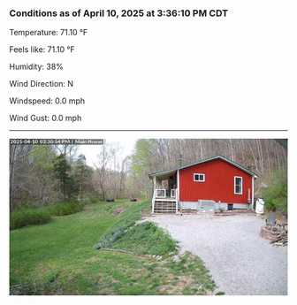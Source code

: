 ### Conditions as of April 10, 2025 at 3:36:10 PM CDT 

Temperature: 71.10 &deg;F

Feels like: 71.10 &deg;F

Humidity: 38%

Wind Direction: N

Windspeed: 0.0 mph

Wind Gust: 0.0 mph

---

<img src="./images/latest.jpeg"/>

